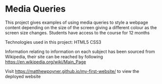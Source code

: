 # Media Queries

This project gives examples of using media queries to style a webpage content 
depending on the size of the screen giving a different colour as the screen size changes.
Students have access to the course for 12 months

Technologies used in this project:
HTML5
CSS3

Information relating to information on each subject has been sourced from Wikipedia, their site can be reached by following https://en.wikipedia.org/wiki/Main_Page

Visit https://matthewpoyner.github.io/my-first-website/ to view the deployed website
